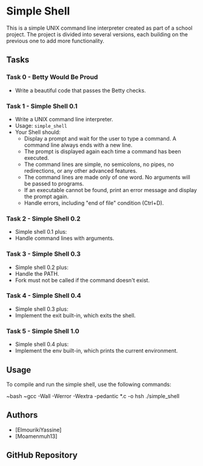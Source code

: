 # Simple Shell

This is a simple UNIX command line interpreter created as part of a school project. The project is divided into several versions, each building on the previous one to add more functionality.

## Tasks

### Task 0 - Betty Would Be Proud

- Write a beautiful code that passes the Betty checks.

### Task 1 - Simple Shell 0.1

- Write a UNIX command line interpreter.
- Usage: `simple_shell`
- Your Shell should:
  - Display a prompt and wait for the user to type a command. A command line always ends with a new line.
  - The prompt is displayed again each time a command has been executed.
  - The command lines are simple, no semicolons, no pipes, no redirections, or any other advanced features.
  - The command lines are made only of one word. No arguments will be passed to programs.
  - If an executable cannot be found, print an error message and display the prompt again.
  - Handle errors, including "end of file" condition (Ctrl+D).

### Task 2 - Simple Shell 0.2

- Simple shell 0.1 plus:
- Handle command lines with arguments.

### Task 3 - Simple Shell 0.3

- Simple shell 0.2 plus:
- Handle the PATH.
- Fork must not be called if the command doesn't exist.

### Task 4 - Simple Shell 0.4

- Simple shell 0.3 plus:
- Implement the exit built-in, which exits the shell.

### Task 5 - Simple Shell 1.0

- Simple shell 0.4 plus:
- Implement the env built-in, which prints the current environment.

## Usage

To compile and run the simple shell, use the following commands:

~bash
~gcc -Wall -Werror -Wextra -pedantic *.c -o hsh
./simple_shell


## Authors

- [ElmourikiYassine]
- [Moamenmuh13]

## GitHub Repository
